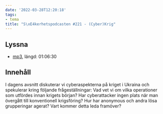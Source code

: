 ```yaml
---
date: '2022-03-28T12:20:18'
tags:
- tema
title: "S\xE4kerhetspodcasten #221 - (Cyber)Krig"
---
```

## Lyssna
* [mp3](https://traffic.libsyn.com/secure/sakerhetspodcasten/2022-03-16_Sakerhetspodcasten.mp3?dest-id=117848), längd: 01:06:30

## Innehåll
I dagens avsnitt diskuterar vi cyberaspekterna på kriget i Ukraina och spekulerar
kring följande frågeställningar: Vad vet vi om vilka operationer som utfördes innan
krigets början? Har cyberattacker ingen plats när man övergått till konventionell
krigsföring? Hur har anonymous och andra lösa grupperingar agerat? Vart kommer detta leda framöver?

